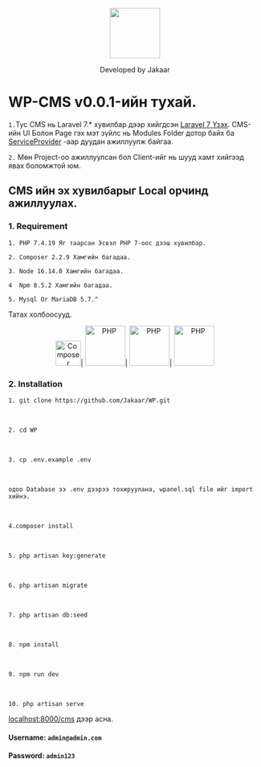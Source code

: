 <p align="center">
    <a href="tel:88052618" target="_blank">
        <img src="https://avatars.githubusercontent.com/u/54393995?v=4" width="100">
    </a>
</p>
<p align="center">
    Developed by Jakaar
</p>

# WP-CMS v0.0.1-ийн тухай.
`1.`Тус CMS нь Laravel 7.* хувилбар дээр хийгдсэн [Laravel 7 Үзэх](https://laravel.com/docs/7.x/).
CMS-ийн UI Болон Page гэх мэт зүйлс нь Modules Folder дотор байх ба [ServiceProvider](https://laravel.com/docs/7.x/providers) -аар дуудан ажиллуулж байгаа.

`2.` Мөн Project-оо ажиллуулсан бол Client-ийг нь шууд хамт хийгээд явах боломжтой юм.


## CMS ийн эх хувилбарыг Local орчинд ажиллуулах.
### 1.  Requirement
    1. PHP 7.4.19 Яг таарсан Эсвэл PHP 7-оос дээш хувилбар.

    2. Composer 2.2.9 Хамгийн багадаа. 

    3. Node 16.14.0 Xамгийн багадаа. 

    4  Npm 8.5.2 Хамгийн багадаа. 

    5. Mysql Or MariaDB 5.7.^

Татах холбоосууд.
<p align="center">
<a href="https://getcomposer.org/"><img src="https://getcomposer.org/img/logo-composer-transparent5.png" alt="Composer" width="50"></a>|
<a href="https://www.php.net/"><img src="https://upload.wikimedia.org/wikipedia/commons/thumb/2/27/PHP-logo.svg/711px-PHP-logo.svg.png?20180502235434" alt="PHP" width="80"></a>|
<a href="https://nodejs.org/en/"><img src="https://nodejs.org/static/images/logo.svg" alt="PHP" width="80"></a>|
<a href="https://www.mysql.com/"><img src="https://www.logo.wine/a/logo/MySQL/MySQL-Logo.wine.svg" alt="PHP" width="80"></a>
</p>

### 2.  Installation
    1. git clone https://github.com/Jakaar/WP.git 
<br/>

    2. cd WP
<br>

    3. cp .env.example .env
<br>

    одоо Database ээ .env дээрээ тохируулана, wpanel.sql file ийг import хийнэ.
<br>

    4.composer install
<br>

    5. php artisan key:generate
<br>

    6. php artisan migrate
<br>

    7. php artisan db:seed
<br>

    8. npm install
<br>

    9. npm run dev
<br>

    10. php artisan serve 

[localhost:8000/cms](http://localhost:8000/cms) дээр асна.

#### Username: `admin@admin.com `
#### Password: `admin123 `
